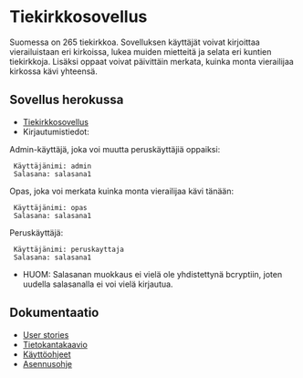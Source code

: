 # Tiekirkkosovellus

Suomessa on 265 tiekirkkoa. Sovelluksen käyttäjät voivat kirjoittaa vierailuistaan eri kirkoissa, lukea muiden mietteitä ja selata eri kuntien tiekirkkoja. Lisäksi oppaat voivat päivittäin merkata, kuinka monta vierailijaa kirkossa kävi yhteensä.

## Sovellus herokussa

* [Tiekirkkosovellus](https://tiekirkkosovellus.herokuapp.com)
* Kirjautumistiedot:

Admin-käyttäjä, joka voi muutta peruskäyttäjiä oppaiksi:
```
 Käyttäjänimi: admin
 Salasana: salasana1
```
Opas, joka voi merkata kuinka monta vierailijaa kävi tänään:
```
 Käyttäjänimi: opas
 Salasana: salasana1
```
Peruskäyttäjä:
```
 Käyttäjänimi: peruskayttaja
 Salasana: salasana1
```

* HUOM: Salasanan muokkaus ei vielä ole yhdistettynä bcryptiin, joten uudella salasanalla ei voi vielä kirjautua.


## Dokumentaatio

* [User stories](https://github.com/elmanevala/tiekirkkoSovellus/blob/master/dokumentaatio/user_stories.md)
* [Tietokantakaavio](https://github.com/elmanevala/tiekirkkoSovellus/blob/master/dokumentaatio/tietokantakaavio.png)
* [Käyttöohjeet](https://github.com/elmanevala/tiekirkkoSovellus/blob/master/dokumentaatio/kayttoohje.md)
* [Asennusohje](https://github.com/elmanevala/tiekirkkoSovellus/blob/master/dokumentaatio/asennusohje.md)

